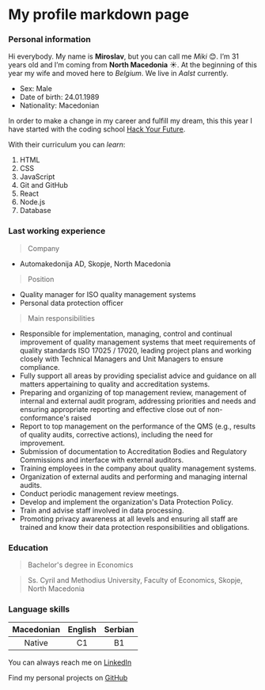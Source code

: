 # My profile markdown page  

### Personal information

Hi everybody. My name is **Miroslav**, but you can call me _Miki_ :blush:. I’m 31 years old and I’m coming from **North Macedonia** :sunny:. At the beginning of this year my wife and moved here to _Belgium_. We live in _Aalst_ currently.

- Sex: Male
- Date of birth: 24.01.1989
- Nationality: Macedonian

In order to make a change in my career and fulfill my dream, this this year I have started with the coding school [Hack Your Future](https://hackyourfuture.be/).

With their curriculum you can _learn_:

1. HTML
2. CSS
3. JavaScript
4. Git and GitHub
5. React
6. Node.js
7. Database

### Last working experience

> Company

- Automakedonija AD, Skopje, North Macedonia

> Position

- Quality manager for ISO quality management systems
- Personal data protection officer

> Main responsibilities

- Responsible for implementation, managing, control and continual improvement of quality management systems that meet requirements of quality standards ISO 17025 / 17020, leading project plans and working closely with Technical Managers and Unit Managers to ensure compliance.
- Fully support all areas by providing specialist advice and guidance on all matters appertaining to quality and accreditation systems.
- Preparing and organizing of top management review, management of internal and external audit program, addressing priorities and needs and ensuring appropriate reporting and effective close out of non-conformance's raised
- Report to top management on the performance of the QMS (e.g., results of quality audits, corrective actions), including the need for improvement.
- Submission of documentation to Accreditation Bodies and Regulatory Commissions and interface with external auditors.
- Training employees in the company about quality management systems.
- Organization of external audits and performing and managing internal audits.
- Conduct periodic management review meetings.
- Develop and implement the organization's Data Protection Policy.
- Train and advise staff involved in data processing.
- Promoting privacy awareness at all levels and ensuring all staff are trained and know their data protection responsibilities and obligations.

### Education

> Bachelor's degree in Economics

> Ss. Cyril and Methodius University, Faculty of Economics, Skopje, North Macedonia

### Language skills

|   Macedonian  |   English |   Serbian |
|    :----:     |    :----: |   :----:  |
|   Native      |   C1      |   B1      |

You can always reach me on [LinkedIn](https://www.linkedin.com/in/miroslav-veljanoski-3019aa10a/)

Find my personal projects on [GitHub](https://github.com/miroslavveljanoski)
